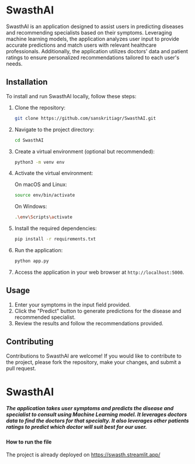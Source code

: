 # SwasthAI

SwasthAI is an application designed to assist users in predicting diseases and recommending specialists based on their symptoms. Leveraging machine learning models, the application analyzes user input to provide accurate predictions and match users with relevant healthcare professionals. Additionally, the application utilizes doctors' data and patient ratings to ensure personalized recommendations tailored to each user's needs.

## Installation

To install and run SwasthAI locally, follow these steps:

1. Clone the repository:

   ```bash
   git clone https://github.com/sanskritiagr/SwasthAI.git
   ```

2. Navigate to the project directory:

   ```bash
   cd SwasthAI
   ```

3. Create a virtual environment (optional but recommended):

   ```bash
   python3 -m venv env
   ```

4. Activate the virtual environment:

   On macOS and Linux:
   ```bash
   source env/bin/activate
   ```

   On Windows:
   ```bash
   .\env\Scripts\activate
   ```

5. Install the required dependencies:

   ```bash
   pip install -r requirements.txt
   ```

6. Run the application:

   ```bash
   python app.py
   ```

7. Access the application in your web browser at `http://localhost:5000`.

## Usage

1. Enter your symptoms in the input field provided.
2. Click the "Predict" button to generate predictions for the disease and recommended specialist.
3. Review the results and follow the recommendations provided.

## Contributing

Contributions to SwasthAI are welcome! If you would like to contribute to the project, please fork the repository, make your changes, and submit a pull request.


























# SwasthAI
##### The application takes user symptoms and predicts the disease and specialist to consult using Machine Learning model. It leverages doctors data to find the doctors for that specialty. It also leverages other patients ratings to predict which doctor will suit best for our user. 

#### How to run the file
The project is already deployed on https://swasth.streamlit.app/ 
